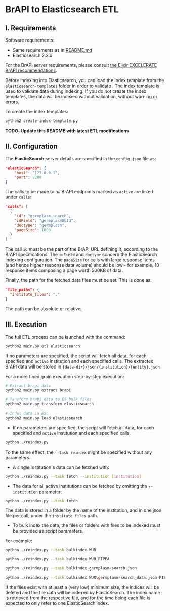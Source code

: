 # BrAPI to Elasticsearch ETL

## I. Requirements

Software requirements:

- Same requirements as in [README.md](README.md)
- Elasticsearch 2.3.x

For the BrAPI server requirements, please consult [the Elixir EXCELERATE BrAPI recommendations](https://wiki.brapi.org/index.php/Elixir_Excelerate_phenotyping_data_discovery).

Before indexing into Elasticsearch, you can load the index template from the `elasticsearch-templates` folder in order to validate .
The index template is used to validate data during indexing. If you do not create the index templates, the data will be indexed without validation, without warning or errors.

To create the index templates:

```sh
python2 create-index-template.py
```


**TODO: Update this README with latest ETL modifications**

## II. Configuration

The **ElasticSearch** server details are specified in the `config.json` file as:

```json
"elasticSearch": {
    "host": "127.0.0.1",
    "port": 9200
}
```

The calls to be made to *all* BrAPI endpoints marked as `active` are listed under `calls`:

```json
"calls": [
  {
    "id": "germplasm-search",
    "idField": "germplasmDbId",
    "doctype": "germplasm",
    "pageSize": 1000
  }
]
```

The call `id` must be the part of the BrAPI URL defining it, according to the BrAPI specifications.
The `idField` and `doctype` concern the ElasticSearch indexing configuration. The `pageSize` for calls with large response items (and hence higher response data volume) should be low - for example, 10 response items composing a page worth 500KB of data.

Finally, the path for the fetched data files must be set. This is done as:

```json
"file_paths": {
  "institute_files": "."
}
```

The path can be absolute or relative.

## III. Execution

The full ETL process can be launched with the command:

```sh
python2 main.py etl elasticsearch
```

If no parameters are specified, the script will fetch all data, for each specified and `active` institution and each specified calls.
The extracted BrAPI data will be stored in `{data-dir}/json/{institution}/{entity}.json`

For a more fined grain execution step-by-step execution:

```sh
# Extract brapi data
python2 main.py extract brapi

# Tansform brapi data to ES bulk files
python2 main.py transform elasticsearch

# Index data in ES:
python2 main.py load elasticsearch
```



* If no parameters are specified, the script will fetch all data, for each specified and `active` institution and each specified calls.

```sh
python ./reindex.py
```
To the same effect, the `--task reindex` might be specified without any parameters.

* A single institution's data can be fetched with:

```sh
python ./reindex.py --task fetch --institution [institution]
```

* The data for all active institutions can be fetched by omitting the `--institution` parameter:

```sh
python ./reindex.py --task fetch
```

The data is stored in a folder by the name of the institution, and in one json file per call, under the `institute_files` path.


* To bulk index the data, the files or folders with files to be indexed must be provided as script parameters.

For example:

```sh
python ./reindex.py --task bulkindex WUR
```


```sh
python ./reindex.py --task bulkindex WUR PIPPA
```

```sh
python ./reindex.py --task bulkindex germplasm-search.json
```

```sh
python ./reindex.py --task bulkindex WUR\germplasm-search_data.json PIPPA\studies-search_data.json
```

If the files exist with at least a (very low) minimum size, the indices will be deleted and the file data will be indexed by ElasticSearch.
The index name is retrieved from the respective file, and for the time being each file is expected to only refer to one ElasticSearch index.
